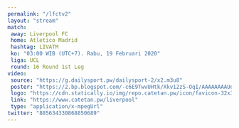```yaml
---
permalink: "/lfctv2"
layout: "stream"
match:
 away: Liverpool FC
 home: Atletico Madrid
 hashtag: LIVATM
 ko: "03:00 WIB (UTC+7). Rabu, 19 Februari 2020"
 liga: UCL
 round: 16 Round 1st Leg
video:
 source: "https://g.dailysport.pw/dailysport-2/x2.m3u8"
 poster: "https://2.bp.blogspot.com/-c6E9TwvUHtk/Xkv12zS-OqI/AAAAAAAAUd4/yAAYGHmnByksBP-JsddTdEn2dmHSaCEIgCLcBGAsYHQ/s1600/Atletico_Madrid_vs_Liverpool-01.jpeg"
 logo: "https://cdn.statically.io/img/repo.catetan.pw/icon/favicon-32x32.png"
 link: "https://www.catetan.pw/liverpool"
 type: "application/x-mpegUrl"
twitter: "885634330868850689"
---
```


